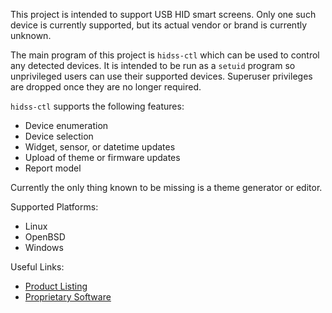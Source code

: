 This project is intended to support USB HID smart screens.
Only one such device is currently supported, but its actual
vendor or brand is currently unknown.

The main program of this project is `hidss-ctl` which can
be used to control any detected devices. It is intended to
be run as a `setuid` program so unprivileged users can use
their supported devices. Superuser privileges are dropped
once they are no longer required.

`hidss-ctl` supports the following features:
 - Device enumeration
 - Device selection
 - Widget, sensor, or datetime updates
 - Upload of theme or firmware updates
 - Report model

Currently the only thing known to be missing is a theme
generator or editor.

Supported Platforms:
 - Linux
 - OpenBSD
 - Windows

Useful Links:
 - [Product Listing](https://aliexpress.com/item/1005005632018367.html)
 - [Proprietary Software](https://smartdisplay.lanzouo.com/b04jvavkb)
